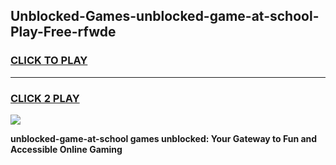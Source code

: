 
## Unblocked-Games-unblocked-game-at-school-Play-Free-rfwde
<h3>
<a href="https://premium76.site?title=unblocked-game-at-school&ref=22A">CLICK TO PLAY</a></h3>
<hr>

<h3>
<a href="https://premium76.site?title=unblocked-game-at-school&ref=22A">CLICK 2 PLAY</a>
  
</h3>

<a href="https://premium76.site?title=unblocked-game-at-school&ref=22A"><img src="https://clearcache.store/games.png"></a>


**unblocked-game-at-school games unblocked: Your Gateway to Fun and Accessible Online Gaming**
